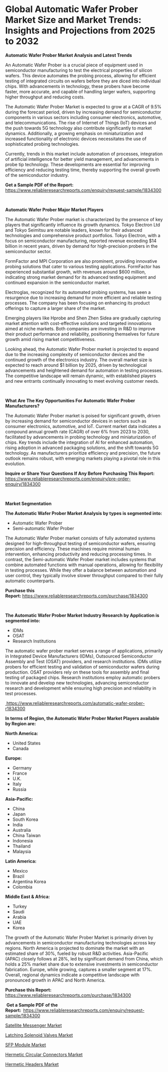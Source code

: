 <p><h1>Global Automatic Wafer Prober Market Size and Market Trends: Insights and Projections from 2025 to 2032</h1></p><p><strong>Automatic Wafer Prober Market Analysis and Latest Trends</strong></p>
<p><p>An Automatic Wafer Prober is a crucial piece of equipment used in semiconductor manufacturing to test the electrical properties of silicon wafers. This device automates the probing process, allowing for efficient testing of integrated circuits on wafers before they are diced into individual chips. With advancements in technology, these probers have become faster, more accurate, and capable of handling larger wafers, supporting higher throughput and reducing costs.</p><p>The Automatic Wafer Prober Market is expected to grow at a CAGR of 9.5% during the forecast period, driven by increasing demand for semiconductor components in various sectors including consumer electronics, automotive, and telecommunications. The rise of Internet of Things (IoT) devices and the push towards 5G technology also contribute significantly to market dynamics. Additionally, a growing emphasis on miniaturization and increased functionality of electronic devices necessitates the use of sophisticated probing technologies. </p><p>Currently, trends in this market include automation of processes, integration of artificial intelligence for better yield management, and advancements in probe tip technology. These developments are essential for improving efficiency and reducing testing time, thereby supporting the overall growth of the semiconductor industry.</p></p>
<p><strong>Get a Sample PDF of the Report:&nbsp;</strong> <a href="https://www.reliableresearchreports.com/enquiry/request-sample/1834300?utm_campaign=24&utm_medium=2&utm_source=Github&utm_content=ia&utm_term=06042025&utm_id=automatic-wafer-prober">https://www.reliableresearchreports.com/enquiry/request-sample/1834300</a></p>
<p>&nbsp;</p>
<p><strong>Automatic Wafer Prober Major Market Players</strong></p>
<p><p>The Automatic Wafer Prober market is characterized by the presence of key players that significantly influence its growth dynamics. Tokyo Electron Ltd and Tokyo Seimitsu are notable leaders, known for their advanced technologies and comprehensive product portfolios. Tokyo Electron, with a focus on semiconductor manufacturing, reported revenue exceeding $14 billion in recent years, driven by demand for high-precision probers in the semiconductor sector.</p><p>FormFactor and MPI Corporation are also prominent, providing innovative probing solutions that cater to various testing applications. FormFactor has experienced substantial growth, with revenues around $600 million, indicating strong market demand for its advanced testing equipment and continued expansion in the semiconductor market.</p><p>Electroglas, recognized for its automated probing systems, has seen a resurgence due to increasing demand for more efficient and reliable testing processes. The company has been focusing on enhancing its product offerings to capture a larger share of the market.</p><p>Emerging players like Hprobe and Shen Zhen Sidea are gradually capturing market attention with cost-effective solutions and targeted innovations aimed at niche markets. Both companies are investing in R&D to improve their product performance and reliability, positioning themselves for future growth amid rising market competitiveness.</p><p>Looking ahead, the Automatic Wafer Prober market is projected to expand due to the increasing complexity of semiconductor devices and the continued growth of the electronics industry. The overall market size is expected to reach around $1 billion by 2025, driven by technological advancements and heightened demand for automation in testing processes. The competitive landscape will remain dynamic, with established players and new entrants continually innovating to meet evolving customer needs.</p></p>
<p>&nbsp;</p>
<p><strong>What Are The Key Opportunities For Automatic Wafer Prober Manufacturers?</strong></p>
<p><p>The Automatic Wafer Prober market is poised for significant growth, driven by increasing demand for semiconductor devices in sectors such as consumer electronics, automotive, and IoT. Current market data indicates a compound annual growth rate (CAGR) of over 6% from 2023 to 2030, facilitated by advancements in probing technology and miniaturization of chips. Key trends include the integration of AI for enhanced automation, rising adoption in advanced packaging solutions, and the shift towards 5G technology. As manufacturers prioritize efficiency and precision, the future outlook remains robust, with emerging markets playing a pivotal role in this evolution.</p></p>
<p><strong>Inquire or Share Your Questions If Any Before Purchasing This Report:</strong> <a href="https://www.reliableresearchreports.com/enquiry/pre-order-enquiry/1834300?utm_campaign=24&utm_medium=2&utm_source=Github&utm_content=ia&utm_term=06042025&utm_id=automatic-wafer-prober">https://www.reliableresearchreports.com/enquiry/pre-order-enquiry/1834300</a></p>
<p>&nbsp;</p>
<p><strong>Market Segmentation</strong></p>
<p><strong>The Automatic Wafer Prober Market Analysis by types is segmented into:</strong></p>
<p><ul><li>Automatic Wafer Prober</li><li>Semi-automatic Wafer Prober</li></ul></p>
<p><p>The Automatic Wafer Prober market consists of fully automated systems designed for high-throughput testing of semiconductor wafers, ensuring precision and efficiency. These machines require minimal human intervention, enhancing productivity and reducing processing times. In contrast, the Semi-automatic Wafer Prober market includes systems that combine automated functions with manual operations, allowing for flexibility in testing processes. While they offer a balance between automation and user control, they typically involve slower throughput compared to their fully automatic counterparts.</p></p>
<p><strong>Purchase this Report:&nbsp;</strong><a href="https://www.reliableresearchreports.com/purchase/1834300?utm_campaign=24&utm_medium=2&utm_source=Github&utm_content=ia&utm_term=06042025&utm_id=automatic-wafer-prober">https://www.reliableresearchreports.com/purchase/1834300</a></p>
<p>&nbsp;</p>
<p><strong>The Automatic Wafer Prober Market Industry Research by Application is segmented into:</strong></p>
<p><ul><li>IDMs</li><li>OSAT</li><li>Research Institutions</li></ul></p>
<p><p>The automatic wafer prober market serves a range of applications, primarily in Integrated Device Manufacturers (IDMs), Outsourced Semiconductor Assembly and Test (OSAT) providers, and research institutions. IDMs utilize probers for efficient testing and validation of semiconductor wafers during production. OSAT providers rely on these tools for assembly and final testing of packaged chips. Research institutions employ automatic probers to innovate and develop new technologies, advancing semiconductor research and development while ensuring high precision and reliability in test processes.</p></p>
<p><a href="https://www.reliableresearchreports.com/automatic-wafer-prober-r1834300?utm_campaign=24&utm_medium=2&utm_source=Github&utm_content=ia&utm_term=06042025&utm_id=automatic-wafer-prober">&nbsp;https://www.reliableresearchreports.com/automatic-wafer-prober-r1834300</a></p>
<p><strong>In terms of Region, the Automatic Wafer Prober Market Players available by Region are:</strong></p>
<p>
    <p> <strong> North America: </strong>
        <ul>
            <li>United States</li>
            <li>Canada</li>
        </ul>
        </p> 
    <p> <strong> Europe: </strong>
        <ul>
            <li>Germany</li>
            <li>France</li>
            <li>U.K.</li>
            <li>Italy</li>
            <li>Russia</li>
        </ul>
        </p> 
    <p> <strong> Asia-Pacific: </strong>
        <ul>
            <li>China</li>
            <li>Japan</li>
            <li>South Korea</li>
            <li>India</li>
            <li>Australia</li>
            <li>China Taiwan</li>
            <li>Indonesia</li>
            <li>Thailand</li>
            <li>Malaysia</li>
        </ul>
        </p> 
    <p> <strong> Latin America: </strong>
        <ul>
            <li>Mexico</li>
            <li>Brazil</li>
            <li>Argentina Korea</li>
            <li>Colombia</li>
        </ul>
        </p> 
    <p> <strong> Middle East & Africa: </strong>
        <ul>
            <li>Turkey</li>
            <li>Saudi</li>
            <li>Arabia</li>
            <li>UAE</li>
            <li>Korea</li>
        </ul>
    </p>
    </p>
<p><p>The growth of the Automatic Wafer Prober Market is primarily driven by advancements in semiconductor manufacturing technologies across key regions. North America is projected to dominate the market with an estimated share of 30%, fueled by robust R&D activities. Asia-Pacific (APAC) closely follows at 28%, led by significant demand from China, which holds a 25% market share due to extensive investments in semiconductor fabrication. Europe, while growing, captures a smaller segment at 17%. Overall, regional dynamics indicate a competitive landscape with pronounced growth in APAC and North America.</p></p>
<p><strong>Purchase this Report: </strong><a href="https://www.reliableresearchreports.com/purchase/1834300?utm_campaign=24&utm_medium=2&utm_source=Github&utm_content=ia&utm_term=06042025&utm_id=automatic-wafer-prober">https://www.reliableresearchreports.com/purchase/1834300</a></p>
<p>&nbsp;<strong>Get a Sample PDF of the Report:&nbsp;&nbsp;</strong><a href="https://www.reliableresearchreports.com/enquiry/request-sample/1834300?utm_campaign=24&utm_medium=2&utm_source=Github&utm_content=ia&utm_term=06042025&utm_id=automatic-wafer-prober">https://www.reliableresearchreports.com/enquiry/request-sample/1834300</a></p>
<p><strong></strong></p>
<p><p><a href="https://github.com/ayondaylos/Market-Research-Report-List-1/blob/main/satellite-messenger-market.md?utm_campaign=24&utm_medium=2&utm_source=Github&utm_content=ia&utm_term=06042025&utm_id=automatic-wafer-prober">Satellite Messenger Market</a></p><p><a href="https://github.com/laveeasaadrh/Market-Research-Report-List-1/blob/main/latching-solenoid-valves-market.md?utm_campaign=24&utm_medium=2&utm_source=Github&utm_content=ia&utm_term=06042025&utm_id=automatic-wafer-prober">Latching Solenoid Valves Market</a></p><p><a href="https://github.com/bichukapac/Market-Research-Report-List-1/blob/main/sfp-module-market.md?utm_campaign=24&utm_medium=2&utm_source=Github&utm_content=ia&utm_term=06042025&utm_id=automatic-wafer-prober">SFP Module Market</a></p><p><a href="https://github.com/gassmkalay/Market-Research-Report-List-1/blob/main/hermetic-circular-connectors-market.md?utm_campaign=24&utm_medium=2&utm_source=Github&utm_content=ia&utm_term=06042025&utm_id=automatic-wafer-prober">Hermetic Circular Connectors Market</a></p><p><a href="https://github.com/swaftaenglem/Market-Research-Report-List-1/blob/main/hermetic-headers-market.md?utm_campaign=24&utm_medium=2&utm_source=Github&utm_content=ia&utm_term=06042025&utm_id=automatic-wafer-prober">Hermetic Headers Market</a></p></p>
